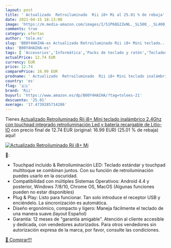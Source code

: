 ```yaml
---
layout: post
title: ' Actualizado  Retroiluminado  Rii i8+ Mi al 25.01 % de rebaja'
date: 2021-04-15 18:13:00
image: 'https://m.media-amazon.com/images/I/51P6QG2ZeNL._SL500_._SL400_.jpg'
comments: true
category: ofertas
author: 'tole.es'
slug: 'B00Y4HAIHA-es Actualizado Retroiluminado Rii i8+ Mini teclado...'
sku: 'B00Y4HAIHA-es'
tags: [ 'Accesorios','Informática','Packs de teclado y ratón','Teclados, ratones y periféricos de entrada','rii','teclado', ]
actualPrice: 12.74 EUR
currency: EUR
price: 12.74
comparePrice: 16.99 EUR
prodname: ' Actualizado  Retroiluminado  Rii i8+ Mini teclado inalámbrico 2.4Ghz con touchpad integrado  retroiluminación Led y batería recargable de Litio-IO'
country: 'es'
flag: '🇪🇸'
brand: 'Rii'
buyurl: 'https://www.amazon.es/dp/B00Y4HAIHA/?tag=tolees-21'
descuento: '25.01'
average: '17.4739285714286'
---
```


Tienes [ Actualizado  Retroiluminado  Rii i8+ Mini teclado inalámbrico 2.4Ghz con touchpad integrado  retroiluminación Led y batería recargable de Litio-IO](https://www.amazon.es/dp/B00Y4HAIHA/?tag=tolees-21) con precio final de  12.74 EUR (original: 16.99 EUR) (25.01 %  de rebaja) aqui!

[![ Actualizado  Retroiluminado  Rii i8+ Mi](https://m.media-amazon.com/images/I/51P6QG2ZeNL._SL500_._SL400_.jpg)](https://www.amazon.es/dp/B00Y4HAIHA/?tag=tolees-21)

🔎:

- Touchpad incluido & Retroiluminación LED: Teclado estándar y touchpad multitoque se combinan juntos. Con su función de retroiluminación puedes usarlo en la oscuridad.
- Compatibilidad con múltiples Sistemas Operativos: Android 4.4 y posterior, Windows 7/8/10, Chrome OS, MacOS (Algunas funciones pueden no estar disponibles)
- Plug & Play: Listo para funcionar. Tan solo introduce el receptor USB y enciéndelo. La sincronización es automática.
- Diseño ergonómico, compacto y ligero: Maneja fácilmente el teclado de una manera suave.(layout Español)
- Garantía: 12 meses de "garantía amigable". Atención al cliente accesible y dedicada, con vendedores autorizados. Para otros vendedores sin autorización expresa de la marca, por favor, consulte las condiciones.

[🛒 Comprar!!!](https://www.amazon.es/dp/B00Y4HAIHA/?tag=tolees-21)

